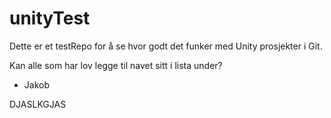 # unityTest
Dette er et testRepo for å se hvor godt det funker med Unity prosjekter i Git.

Kan alle som har lov legge til navet sitt i lista under?
- Jakob

DJASLKGJAS